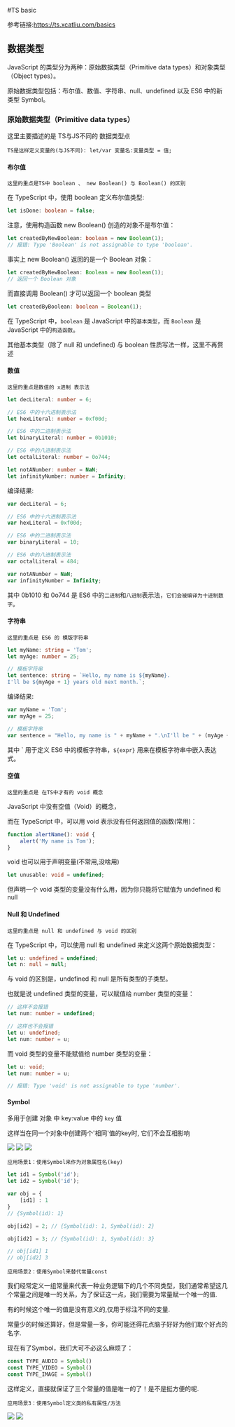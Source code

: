 #TS basic

参考链接:https://ts.xcatliu.com/basics

## 数据类型

JavaScript 的类型分为两种：原始数据类型（Primitive data types）和对象类型（Object types）。

原始数据类型包括：布尔值、数值、字符串、null、undefined 以及 ES6 中的新类型 Symbol。

### 原始数据类型（Primitive data types）

这里主要描述的是 TS与JS不同的 数据类型点

`TS是这样定义变量的(与JS不同): let/var 变量名:变量类型 = 值;`

#### 布尔值

`这里的重点是TS中 boolean 、 new Boolean() 与 Boolean() 的区别`

在 TypeScript 中，使用 boolean 定义布尔值类型:

```typescript
let isDone: boolean = false;
```

注意，使用构造函数 new Boolean() 创造的对象不是布尔值：

```typescript
let createdByNewBoolean: boolean = new Boolean(1);
// 报错: Type 'Boolean' is not assignable to type 'boolean'.
```

事实上 new Boolean() 返回的是一个 Boolean 对象：

```typescript
let createdByNewBoolean: Boolean = new Boolean(1);
// 返回一个 Boolean 对象
```

而直接调用 Boolean() 才可以返回一个 boolean 类型

```typescript
let createdByBoolean: boolean = Boolean(1);
```

在 TypeScript 中，`boolean` 是 JavaScript 中的`基本类型`，而 `Boolean` 是 JavaScript 中的`构造函数`。

其他基本类型（除了 null 和 undefined) 与 boolean 性质写法一样，这里不再赘述

#### 数值

`这里的重点是数值的 x进制 表示法`

```typescript
let decLiteral: number = 6;

// ES6 中的十六进制表示法
let hexLiteral: number = 0xf00d;

// ES6 中的二进制表示法
let binaryLiteral: number = 0b1010;

// ES6 中的八进制表示法
let octalLiteral: number = 0o744;

let notANumber: number = NaN;
let infinityNumber: number = Infinity;
```

编译结果:

```javascript
var decLiteral = 6;

// ES6 中的十六进制表示法
var hexLiteral = 0xf00d;

// ES6 中的二进制表示法
var binaryLiteral = 10;

// ES6 中的八进制表示法
var octalLiteral = 484;

var notANumber = NaN;
var infinityNumber = Infinity;
```

其中 0b1010 和 0o744 是 ES6 中的`二进制`和`八进制`表示法，`它们会被编译为十进制数字`。

#### 字符串

`这里的重点是 ES6 的 模版字符串`

```typescript
let myName: string = 'Tom';
let myAge: number = 25;

// 模板字符串
let sentence: string = `Hello, my name is ${myName}.
I'll be ${myAge + 1} years old next month.`;
```

编译结果:

```javascript
var myName = 'Tom';
var myAge = 25;

// 模板字符串
var sentence = "Hello, my name is " + myName + ".\nI'll be " + (myAge + 1) + " years old next month.";
```

其中 \` 用于定义 ES6 中的模板字符串，`${expr}` 用来在模板字符串中嵌入表达式。

#### 空值

`这里的重点是 在TS中才有的 void 概念`

JavaScript 中没有空值（Void）的概念，

而在 TypeScript 中，可以用 void 表示没有任何返回值的函数(常用)：

```typescript
function alertName(): void {
    alert('My name is Tom');
}
```

void 也可以用于声明变量(不常用,没啥用)

```typescript
let unusable: void = undefined;
```

但声明一个 void 类型的变量没有什么用，因为你只能将它赋值为 undefined 和 null

#### Null 和 Undefined

`这里的重点是 null 和 undefined 与 void 的区别`

在 TypeScript 中，可以使用 null 和 undefined 来定义这两个原始数据类型：

```typescript
let u: undefined = undefined;
let n: null = null;
```

与 void 的区别是，undefined 和 null 是所有类型的子类型。

也就是说 undefined 类型的变量，可以赋值给 number 类型的变量：

```typescript
// 这样不会报错
let num: number = undefined;

// 这样也不会报错
let u: undefined;
let num: number = u;
```

而 void 类型的变量不能赋值给 number 类型的变量：

```typescript
let u: void;
let num: number = u;

// 报错: Type 'void' is not assignable to type 'number'.
```

#### Symbol

多用于创建 对象 中 key:value 中的 `key` 值

这样当在同一个对象中创建两个'相同'值的key时, 它们不会互相影响

<img src="https://tva1.sinaimg.cn/large/006tNbRwgy1gbmrqawe7ij30vy0esqf1.jpg">

<img src="https://tva1.sinaimg.cn/large/006tNbRwgy1gbmse9ufh0j30vg0gigv7.jpg">

<img src="https://tva1.sinaimg.cn/large/006tNbRwgy1gbmsfvlh0ej30vg08mwit.jpg">

`应用场景1：使用Symbol来作为对象属性名(key)`

```javascript
let id1 = Symbol('id');
let id2 = Symbol('id');

var obj = {
	[id1] : 1
}
// {Symbol(id): 1}

obj[id2] = 2; // {Symbol(id): 1, Symbol(id): 2}

obj[id2] = 3; // {Symbol(id): 1, Symbol(id): 3}

// obj[id1] 1
// obj[id2] 3
```

`应用场景2：使用Symbol来替代常量const`

我们经常定义一组常量来代表一种业务逻辑下的几个不同类型，我们通常希望这几个常量之间是唯一的关系，为了保证这一点，我们需要为常量赋一个唯一的值.

有的时候这个唯一的值是没有意义的,仅用于标注不同的变量.

常量少的时候还算好，但是常量一多，你可能还得花点脑子好好为他们取个好点的名字.

现在有了Symbol，我们大可不必这么麻烦了：

```javascript
const TYPE_AUDIO = Symbol()
const TYPE_VIDEO = Symbol()
const TYPE_IMAGE = Symbol()
```

这样定义，直接就保证了三个常量的值是唯一的了！是不是挺方便的呢.

`应用场景3：使用Symbol定义类的私有属性/方法`

<img src="https://tva1.sinaimg.cn/large/0082zybpgy1gbnqxaq5nij30vu0nkgp2.jpg">

<img src="https://tva1.sinaimg.cn/large/0082zybpgy1gbnr54dww2j30vg0iidrw.jpg">


